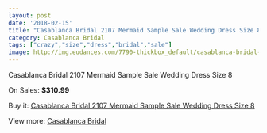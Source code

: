 ```yaml
---
layout: post
date: '2018-02-15'
title: "Casablanca Bridal 2107 Mermaid Sample Sale Wedding Dress Size 8"
category: Casablanca Bridal
tags: ["crazy","size","dress","bridal","sale"]
image: http://img.eudances.com/7790-thickbox_default/casablanca-bridal-2107-mermaid-sample-sale-wedding-dress-size-8.jpg
---
```

Casablanca Bridal 2107 Mermaid Sample Sale Wedding Dress Size 8

On Sales: **$310.99**
<a href="https://www.eudances.com/en/casablanca-bridal/2750-casablanca-bridal-2107-mermaid-sample-sale-wedding-dress-size-8.html"><amp-img layout="responsive" width="600" height="600" src="//img.eudances.com/7790-thickbox_default/casablanca-bridal-2107-mermaid-sample-sale-wedding-dress-size-8.jpg" alt="Casablanca Bridal 2107 Mermaid Sample Sale Wedding Dress Size 8 0" /></a>
<a href="https://www.eudances.com/en/casablanca-bridal/2750-casablanca-bridal-2107-mermaid-sample-sale-wedding-dress-size-8.html"><amp-img layout="responsive" width="600" height="600" src="//img.eudances.com/7793-thickbox_default/casablanca-bridal-2107-mermaid-sample-sale-wedding-dress-size-8.jpg" alt="Casablanca Bridal 2107 Mermaid Sample Sale Wedding Dress Size 8 1" /></a>
<a href="https://www.eudances.com/en/casablanca-bridal/2750-casablanca-bridal-2107-mermaid-sample-sale-wedding-dress-size-8.html"><amp-img layout="responsive" width="600" height="600" src="//img.eudances.com/7792-thickbox_default/casablanca-bridal-2107-mermaid-sample-sale-wedding-dress-size-8.jpg" alt="Casablanca Bridal 2107 Mermaid Sample Sale Wedding Dress Size 8 2" /></a>
<a href="https://www.eudances.com/en/casablanca-bridal/2750-casablanca-bridal-2107-mermaid-sample-sale-wedding-dress-size-8.html"><amp-img layout="responsive" width="600" height="600" src="//img.eudances.com/7791-thickbox_default/casablanca-bridal-2107-mermaid-sample-sale-wedding-dress-size-8.jpg" alt="Casablanca Bridal 2107 Mermaid Sample Sale Wedding Dress Size 8 3" /></a>

Buy it: [Casablanca Bridal 2107 Mermaid Sample Sale Wedding Dress Size 8](https://www.eudances.com/en/casablanca-bridal/2750-casablanca-bridal-2107-mermaid-sample-sale-wedding-dress-size-8.html "Casablanca Bridal 2107 Mermaid Sample Sale Wedding Dress Size 8")

View more: [Casablanca Bridal](https://www.eudances.com/en/4-casablanca-bridal "Casablanca Bridal")
